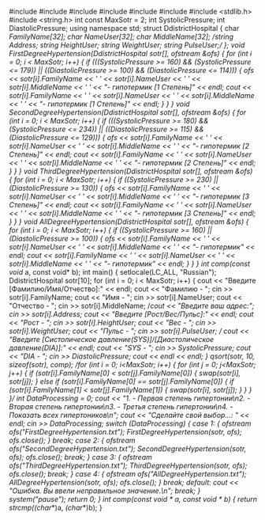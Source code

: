 #include <string>
#include <iostream>
#include <fstream>
#include <locale>
#include <fstream>
#include <cstdlib>
#include <stdlib.h>
#include <string.h>
int const MaxSotr = 2;
int SystolicPressure;
int DiastolicPressure;
using namespace std;
struct DdistrictHospital
{
	char *FamilyName[32];
	char NameUser[32];
	char MiddleName[32];
	/*string Address;
	string HeightUser;
	string WeightUser;
	string PulseUser;*/
};
void FirstDegreeHypertension(DdistrictHospital sotr[], ofstream &ofs)
{
	for (int i = 0; i < MaxSotr; i++)
	{
		if (((SystolicPressure >= 160) && (SystolicPressure <= 179)) || ((DiastolicPressure >= 100) && (DiastolicPressure <= 114)))
		{
			ofs << sotr[i].FamilyName << ' ' << sotr[i].NameUser << ' ' << sotr[i].MiddleName << ' ' << "- гипотермик [1 Степень]" << endl;
			cout << sotr[i].FamilyName << ' ' << sotr[i].NameUser << ' ' << sotr[i].MiddleName << ' ' << "- гипотермик [1 Степень]" << endl;
		}
	}
}
void SecondDegreeHypertension(DdistrictHospital sotr[], ofstream &ofs)
{
	for (int i = 0; i < MaxSotr; i++)
	{
		if (((SystolicPressure >= 180) && (SystolicPressure <= 234)) || ((DiastolicPressure >= 115) && (DiastolicPressure <= 129)))
		{
			ofs << sotr[i].FamilyName << ' ' << sotr[i].NameUser << ' ' << sotr[i].MiddleName << ' ' << "- гипотермик [2 Степень]" << endl;
			cout << sotr[i].FamilyName << ' ' << sotr[i].NameUser << ' ' << sotr[i].MiddleName << ' ' << "- гипотермик [2 Степень]" << endl;
		}
	}
}
void ThirdDegreeHypertension(DdistrictHospital sotr[], ofstream &ofs)
{
	for (int i = 0; i < MaxSotr; i++)
	{
		if ((SystolicPressure >= 230) || (DiastolicPressure >= 130))
		{
			ofs << sotr[i].FamilyName << ' ' << sotr[i].NameUser << ' ' << sotr[i].MiddleName << ' ' << "- гипотермик [3 Степень]" << endl;
			cout << sotr[i].FamilyName << ' ' << sotr[i].NameUser << ' ' << sotr[i].MiddleName << ' ' << "- гипотермик [3 Степень]" << endl;
		}
	}
}
void AllDegreeHypertension(DdistrictHospital sotr[], ofstream &ofs)
{
	for (int i = 0; i < MaxSotr; i++)
	{
		if ((SystolicPressure >= 160) || (DiastolicPressure >= 100))
		{
			ofs << sotr[i].FamilyName << ' ' << sotr[i].NameUser << ' ' << sotr[i].MiddleName << ' ' << "- гипотермик" << endl;
			cout << sotr[i].FamilyName << ' ' << sotr[i].NameUser << ' ' << sotr[i].MiddleName << ' ' << "- гипотермик" << endl;
		}
	}
}
int comp(const void* a, const void* b);
int main() {
	setlocale(LC_ALL, "Russian");
	DdistrictHospital sotr[10];
	for (int i = 0; i < MaxSotr; i++)
	{
		cout << "Введите [Фамилию/Имя/Отчество]:" << endl;
		cout << "Фамилию - "; cin >> sotr[i].FamilyName;
		cout << "Имя - "; cin >> sotr[i].NameUser;
		cout << "Отчество - "; cin >> sotr[i].MiddleName;
		/*cout << "Введите ваш адрес:";
		cin >> sotr[i].Address;
		cout << "Введите [Рост/Вес/Пульс]:" << endl;
		cout << "Рост - "; cin >> sotr[i].HeightUser;
		cout << "Вес - "; cin >> sotr[i].WeightUser;
		cout << "Пульс - "; cin >> sotr[i].PulseUser; */
		cout << "Введите [Систолическое давление(SYS)]/[Диастолическое давление(DIA)]:" << endl;
		cout << "SYS - "; cin >> SystolicPressure;
		cout << "DIA - "; cin >> DiastolicPressure; cout << endl << endl;
	}
	qsort(sotr, 10, sizeof(sotr), comp);
	/*for (int i = 0; i<MaxSotr; i++)
	{
		for (int j = 0; j<MaxSotr; j++)
		{
			if (sotr[i].FamilyName[0] < sotr[j].FamilyName[0])
			{
				swap(sotr[i], sotr[j]);
			}
			else if (sotr[i].FamilyName[0] == sotr[j].FamilyName[0])
			{
				if (sotr[i].FamilyName[1] < sotr[j].FamilyName[1])
				{
					swap(sotr[i], sotr[j]);
				}
			}
		}
	}*/
	int DataProcessing = 0;
	cout << "1. - Первая степень гипертонии\n2. - Вторая степень гипертонии\n3. - Третья степень гипертонии\n4. - Показать всех гипертоников\n";
	cout << "Сделайте свой выбор...: " << endl;
	cin >> DataProcessing;
	switch (DataProcessing)
	{
	case 1:
	{
		ofstream ofs("FirstDegreeHypertension.txt");
		FirstDegreeHypertension(sotr, ofs);
		ofs.close();
	}
	break;
	case 2:
	{
		ofstream ofs("SecondDegreeHypertension.txt");
		SecondDegreeHypertension(sotr, ofs);
		ofs.close();
		break;
	}
	case 3:
	{
		ofstream ofs("ThirdDegreeHypertension.txt");
		ThirdDegreeHypertension(sotr, ofs);
		ofs.close();
		break;
	}
	case 4:
	{
		ofstream ofs("AllDegreeHypertension.txt");
		AllDegreeHypertension(sotr, ofs);
		ofs.close();
	}
	break;
	default:
		cout << "Ошибка. Вы ввели неправильное значение.\n";
		break;
	}
	system("pause");
	return 0;
}
int comp(const void * a, const void * b)
{
	return strcmp(*(char**)a, *(char**)b);
}
